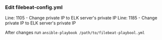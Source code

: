 ### Edit filebeat-config.yml
Line: 1105 - Change private IP to ELK server's private IP
Line: 1185 - Change private IP to ELK server's private IP

After changes run `ansible-playbook /path/to/filebeat-playbool.yml`